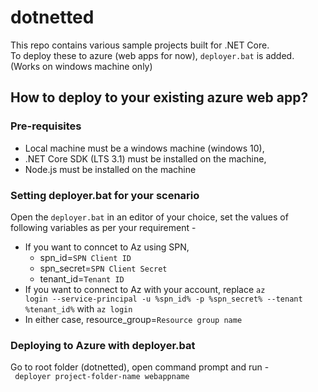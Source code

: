 # dotnetted 

<p> This repo contains various sample projects built for .NET Core. </br>
To deploy these to azure (web apps for now), <code>deployer.bat</code>  is added. (Works on windows machine only) </p>

## How to deploy to your existing azure web app?

### Pre-requisites
- Local machine must be a windows machine (windows 10),
- .NET Core SDK (LTS 3.1) must be installed on the machine,
- Node.js must be installed on the machine

### Setting deployer.bat for your scenario
Open the <code>deployer.bat</code> in an editor of your choice, set the values of following variables as per your requirement -</br>
- If you want to conncet to Az using SPN,
  - spn_id=<code>SPN Client ID</code>
  - spn_secret=<code>SPN Client Secret</code>
  - tenant_id=<code>Tenant ID</code>
- If you want to connect to Az with your account, replace <code>az login --service-principal -u %spn_id% -p %spn_secret% --tenant %tenant_id%</code> with <code>az login</code>
- In either case, resource_group=<code>Resource group name</code>

### Deploying to Azure with deployer.bat

Go to root folder (dotnetted), open command prompt and run - </br>
<code> deployer project-folder-name webappname </code>


